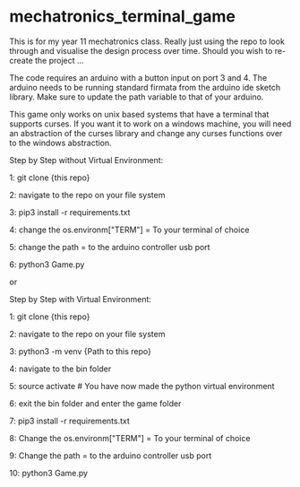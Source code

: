 # mechatronics_terminal_game

This is for my year 11 mechatronics class. Really just using the repo to look through and visualise the design process over time. 
Should you wish to re-create the project ...

The code requires an arduino with a button input on port 3 and 4. The arduino needs to be running standard firmata from the arduino
ide sketch library. Make sure to update the path variable to that of your arduino.

This game only works on unix based systems that have a terminal that supports curses. If you want it to work on a windows machine,
you will need an abstraction of the curses library and change any curses functions over to the windows abstraction.


Step by Step without Virtual Environment:

1: git clone {this repo}

2: navigate to the repo on your file system

3: pip3 install -r requirements.txt

4: change the os.environm["TERM"] = To your terminal of choice

5: change the path = to the arduino controller usb port

6: python3 Game.py


or


Step by Step with Virtual Environment:

1: git clone {this repo}

2: navigate to the repo on your file system

3: python3 -m venv {Path to this repo}

4: navigate to the bin folder

5: source activate  # You have now made the python virtual environment

6: exit the bin folder and enter the game folder

7: pip3 install -r requirements.txt

8: Change the os.environm["TERM"] = To your terminal of choice

9: Change the path = to the arduino controller usb port

10: python3 Game.py



